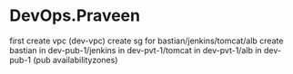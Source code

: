 # DevOps.Praveen
first create vpc (dev-vpc)
create sg for bastian/jenkins/tomcat/alb
create bastian in dev-pub-1/jenkins in dev-pvt-1/tomcat in dev-pvt-1/alb in dev-pub-1 (pub availabilityzones)
